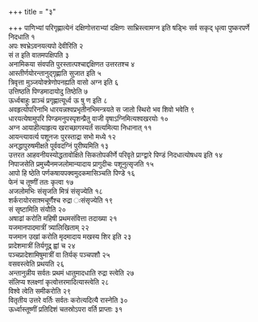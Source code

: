 +++
title = "३"

+++
पाणिभ्यां परिगृह्णात्येनं दक्षिणोत्तराभ्यां दक्षिणः साभ्रिस्त्वामग्न इति षड्भिः सर्व सकृद् धृत्वा पुष्करपर्णे निदधाति १  
अपः श्वभ्रेऽवनयत्यपो देवीरिति २  
सं त इति वातमपक्षिपति ३  
अनामिकया संवपति पुरस्तात्पश्चाद्दक्षिणत उत्तरतश्च ४  
आस्तीर्णयोरन्तानुद्गृह्णाति सुजात इति ५  
त्रिवृत्ता मुञ्जयोक्त्रेणोपनह्यति वासो अग्न इति ६  
उत्तिष्ठति पिण्डमादायोदु तिष्ठेति ७  
ऊर्ध्वबाहुः प्राञ्चं प्रगृह्णात्यूर्ध्व ऊ षु ण इति ८  
अवहृत्योपरिनाभि धारयन्नश्वप्रभृतीनभिमन्त्रयते स जातो स्थिरो भव शिवो भवेति ९  
धारयत्येषामुपरि पिण्डमनुपस्पृशन्प्रैतु वाजी वृषाऽग्निमित्यश्वखरयोः १०  
अग्न आयाहीत्याहृत्य खराच्छागस्यर्तं सत्यमित्या निधानात् ११  
आयन्त्यावर्त्य पशूनजः पुरस्ताद्रा सभो मध्ये १२  
अनद्धापुरुषमीक्षते पूर्ववदग्निं पुरीष्यमिति १३  
उत्तरत आहवनीयस्योद्धतावोक्षिते सिकतोपकीर्णे परिवृते प्राग्द्वारे पिण्डं निदधात्योषधय इति १४  
निपाजसेति प्रमुच्यैनमजलोमान्यादाय प्रागुदीचः पशूनुत्सृजति १५  
आपो हि ष्ठेति पर्णकषायपक्वमुदकमासिञ्चति पिण्डे १६  
फेनं च तूष्णीं ततः कृत्वा १७  
अजलोमभिः संसृजति मित्रं संसृज्येति १८  
शर्करायोरसाश्मचूर्णैश्च रुद्रा ःसंसृज्येति १९  
सं सृष्टामिति संयौति २०  
अषाढां करोति महिषी प्रथमसंवित्ता तदाख्या २१  
यजमानपादमात्रीं त्र्यालिखिताम् २२  
यजमान उखां करोति मृदमादाय मखस्य शिर इति २३  
प्रादेशमात्रीं तिर्यगूद्र् ह्वां च २४  
पञ्चप्रादेशामिषुमात्रीं वा तिर्यक् पञ्चपशौ २५  
वसवस्त्वेति प्रथयति २६  
अन्तानुन्नीय सर्वतः प्रथमं धातुमादधाति रुद्रा स्त्वेति २७  
संलिप्य श्लक्ष्णां कृत्वोत्तरमादित्यास्त्वेति २८  
विश्वे त्वेति समीकरोति २९  
वितृतीय उत्तरे वर्तिः सर्वतः करोत्यदित्यै रास्नेति ३०  
ऊर्ध्वास्तूष्णीं प्रतिदिशं चतस्रोऽपरा वर्ति प्राप्ताः ३१  
